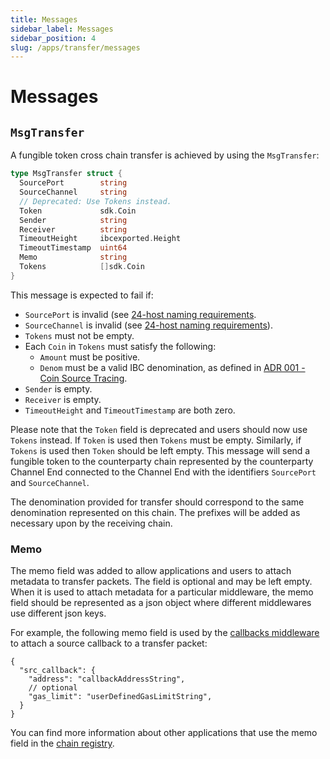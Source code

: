 ```yaml
---
title: Messages
sidebar_label: Messages
sidebar_position: 4
slug: /apps/transfer/messages
---
```


# Messages

## `MsgTransfer`

A fungible token cross chain transfer is achieved by using the `MsgTransfer`:

```go
type MsgTransfer struct {
  SourcePort        string
  SourceChannel     string
  // Deprecated: Use Tokens instead.
  Token             sdk.Coin
  Sender            string
  Receiver          string
  TimeoutHeight     ibcexported.Height
  TimeoutTimestamp  uint64
  Memo              string
  Tokens            []sdk.Coin
}
```

This message is expected to fail if:

- `SourcePort` is invalid (see [24-host naming requirements](https://github.com/cosmos/ibc/blob/master/spec/core/ics-024-host-requirements/README.md#paths-identifiers-separators).
- `SourceChannel` is invalid (see [24-host naming requirements](https://github.com/cosmos/ibc/blob/master/spec/core/ics-024-host-requirements/README.md#paths-identifiers-separators)).
- `Tokens` must not be empty.
- Each `Coin` in `Tokens` must satisfy the following:
    - `Amount` must be positive.
    - `Denom` must be a valid IBC denomination, as defined in [ADR 001 - Coin Source Tracing](/architecture/adr-001-coin-source-tracing).
- `Sender` is empty.
- `Receiver` is empty.
- `TimeoutHeight` and `TimeoutTimestamp` are both zero.

Please note that the `Token` field is deprecated and users should now use `Tokens` instead. If `Token` is used then `Tokens` must be empty. Similarly, if `Tokens` is used then `Token` should be left empty.
This message will send a fungible token to the counterparty chain represented by the counterparty Channel End connected to the Channel End with the identifiers `SourcePort` and `SourceChannel`.

The denomination provided for transfer should correspond to the same denomination represented on this chain. The prefixes will be added as necessary upon by the receiving chain.

### Memo

The memo field was added to allow applications and users to attach metadata to transfer packets. The field is optional and may be left empty. When it is used to attach metadata for a particular middleware, the memo field should be represented as a json object where different middlewares use different json keys.

For example, the following memo field is used by the [callbacks middleware](../../04-middleware/02-callbacks/01-overview.md) to attach a source callback to a transfer packet:

```jsonc
{
  "src_callback": {
    "address": "callbackAddressString",
    // optional
    "gas_limit": "userDefinedGasLimitString",
  }
}
```

You can find more information about other applications that use the memo field in the [chain registry](https://github.com/cosmos/chain-registry/blob/master/_memo_keys/ICS20_memo_keys.json).
